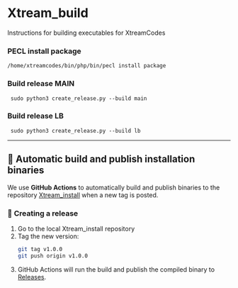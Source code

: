 # Xtream_build
Instructions for building executables for XtreamCodes

### PECL install package
```/home/xtreamcodes/bin/php/bin/pecl install package```

### Build release MAIN
``` sudo python3 create_release.py --build main```

### Build release LB
``` sudo python3 create_release.py --build lb```

---

## 🔧 **Automatic build and publish installation binaries**
We use **GitHub Actions** to automatically build and publish binaries to the repository [Xtream_install](https://github.com/Vateron-Media/Xtream_install) when a new tag is posted.

### 🔹 **Creating a release**
1. Go to the local Xtream_install repository
2. Tag the new version:
   ```sh
   git tag v1.0.0
   git push origin v1.0.0
   ```
3. GitHub Actions will run the build and publish the compiled binary to [Releases](https://github.com/Vateron-Media/Xtream_install/releases).